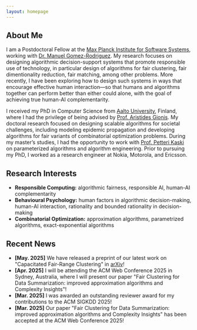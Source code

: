 ```yaml
---
layout: homepage
---
```


## About Me

I am a Postdoctoral Fellow at the [Max Planck Institute for Software Systems](), working with [Dr. Manuel Gomez-Rodriguez](https://people.mpi-sws.org/~manuelgr/index.html). My research focuses on designing algorithmic decision-support systems that promote responsible use of technology, in particular design of algorithms for fair clustering, fair dimentionality reduction, fair matching, among other problems. More recently, I have been exploring how to design such systems in ways that encourage effective human interaction—so that humans and algorithms together can perform better than either could alone, with the goal of achieving true human-AI complementarity.

I received my PhD in Computer Science from [Aalto University](https://www.aalto.fi/en), Finland, where I had the privilege of being advised by [Prof. Aristides Gionis](https://www.kth.se/profile/argioni). My doctoral research focused on designing scalable algorithms for societal challenges, including modeling epidemic propagation and developing algorithms for fair variants of combinatorial optimization problems. During my master’s studies, I had the opportunity to work with [Prof. Petteri Kaski](https://users.ics.aalto.fi/pkaski/) on parameterized algorithms and algorithm engineering. Prior to pursuing my PhD, I worked as a research engineer at Nokia, Motorola, and Ericsson.


## Research Interests

- **Responsible Computing:** algorithmic fairness, responsible AI, human-AI complementarity
- **Behavioural Psychology:** human factors in algorithmic decision-making, human-AI interaction, rationality and bounded rationality in decision-making
- **Combinatorial Optimization:** approximation algorithms, parametrized algorithms, exact-exponential algorithms
  
## Recent News

- **[May. 2025]** We have released a preprint of our latest work on "Capacitated Fair-Range Clustering" in [arXiv](https://arxiv.org/abs/2505.15905)!
- **[Apr. 2025]** I will be attending the ACM Web Conference 2025 in Sydney, Australia, where I will present our paper "Fair Clustering for Data Summarization: improved approximation algorithms and Complexity Insights"!
- **[Mar. 2025]** I was awarded an outstanding reviewer award for my contributions to the ACM SIGKDD 2025!
- **[Mar. 2025]** Our paper "Fair Clustering for Data Summarization: improved approximation algorithms and Complexity Insights" has been accepted at the ACM Web Conference 2025!

